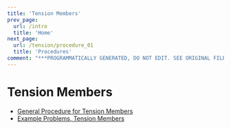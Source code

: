 ```yaml
---
title: 'Tension Members'
prev_page:
  url: /intro
  title: 'Home'
next_page:
  url: /tension/procedure_01
  title: 'Procedures'
comment: "***PROGRAMMATICALLY GENERATED, DO NOT EDIT. SEE ORIGINAL FILES IN /content***"
---
```

# Tension Members

* [General Procedure for Tension Members](procedure_01)
* [Example Problems, Tension Members](example_problems_01)
